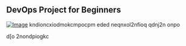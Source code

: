 ## DevOps Project for Beginners   

[![Image](https://github.com/yankils/Simple-DevOps-Project/blob/master/Devops_course.PNG "DevOps Project - CI/CD with Jenkins Ansible Docker Kubernetes ")](https://www.udemy.com/course/valaxy-devops/?referralCode=8147A5CF4C8C7D9E253F)
kndioncxiodmokcmpocpm
eded neqnxol2nfioq
qdnj2n onpo

d[o 2nondpiogkc 
